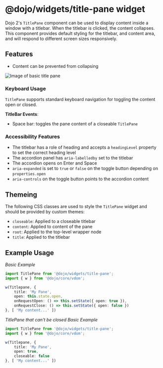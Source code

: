 # @dojo/widgets/title-pane widget

Dojo 2's `TitlePane` component can be used to display content inside a window with a titlebar. When the titlebar is clicked, the content collapses. This component provides default styling for the titlebar, and content area, and will respond to different screen sizes responsively.

## Features

- Content can be prevented from collapsing

![Image of basic title pane](http://placekitten.com/450/300)

### Keyboard Usage

`TitlePane` supports standard keyboard navigation for toggling the content open or closed.

**TitleBar Events**:

- Space bar: toggles the pane content of a closeable `TitlePane`

### Accessibility Features

- The titlebar has a role of heading and accepts a `headingLevel` property to set the correct heading level
- The accordion panel has `aria-labelledby` set to the titlebar
- The accordion opens on Enter and Space
- `aria-expanded` is set to `true` or `false` on the toggle button depending on `properties.open`
- `aria-controls` on the toggle button points to the accordion content

## Themeing

The following CSS classes are used to style the `TitlePane` widget and should be provided by custom themes:

- `closeable`: Applied to a closeable titlebar
- `content`: Applied to content of the pane
- `root`: Applied to the top-level wrapper node
- `title`: Applied to the titlebar

## Example Usage

*Basic Example*
```typescript
import TitlePane from '@dojo/widgets/title-pane';
import { w } from '@dojo/core/vdom';

w(Titlepane, {
	title: 'My Pane',
	open: this.state.open,
	onRequestOpen: () => this.setState({ open: true }),
	onRequestClose: () => this.setState({ open: false })
}, [ 'My content...' ])
```

*TitlePane that can't be closed*
*Basic Example*
```typescript
import TitlePane from '@dojo/widgets/title-pane';
import { w } from '@dojo/core/vdom';

w(Titlepane, {
	title: 'My Pane',
	open: true,
	closeable: false
}, [ 'My content...' ])
```
